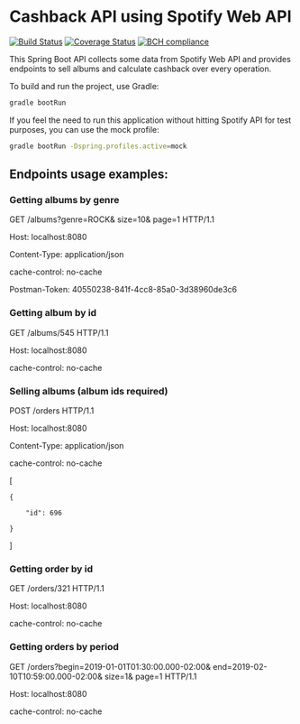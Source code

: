 # Cashback API using Spotify Web API

[![Build Status](https://travis-ci.com/raphaelbluteau/cashback.svg?branch=master)](https://travis-ci.com/raphaelbluteau/cashback)
[![Coverage Status](https://coveralls.io/repos/github/raphaelbluteau/cashback/badge.svg?branch=master)](https://coveralls.io/github/raphaelbluteau/cashback?branch=master)
[![BCH compliance](https://bettercodehub.com/edge/badge/raphaelbluteau/cashback?branch=master)](https://bettercodehub.com/)

This Spring Boot API collects some data from Spotify Web API and provides endpoints to sell albums and calculate cashback over every operation.

To build and run the project, use Gradle:
```sh
gradle bootRun
```

If you feel the need to run this application without hitting Spotify API for test purposes, you can use the mock profile:
```sh
gradle bootRun -Dspring.profiles.active=mock
```

## Endpoints usage examples:

### Getting albums by genre

GET /albums?genre=ROCK&amp; size=10&amp; page=1 HTTP/1.1

Host: localhost:8080

Content-Type: application/json

cache-control: no-cache

Postman-Token: 40550238-841f-4cc8-85a0-3d38960de3c6

### Getting album by id

GET /albums/545 HTTP/1.1

Host: localhost:8080

cache-control: no-cache


### Selling albums (album ids required)

POST /orders HTTP/1.1

Host: localhost:8080

Content-Type: application/json

cache-control: no-cache

[

	{
	
		"id": 696
		
	}
	
]


### Getting order by id

GET /orders/321 HTTP/1.1

Host: localhost:8080

cache-control: no-cache


### Getting orders by period

GET /orders?begin=2019-01-01T01:30:00.000-02:00&amp; end=2019-02-10T10:59:00.000-02:00&amp; size=1&amp; page=1 HTTP/1.1

Host: localhost:8080

cache-control: no-cache
